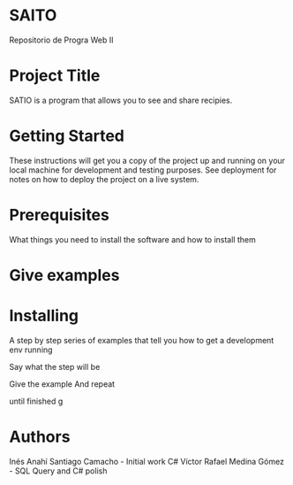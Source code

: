 # SAITO
 Repositorio de Progra Web II

# Project Title
SATIO is a program that allows you to see and share recipies.

# Getting Started
These instructions will get you a copy of the project up and running on your local machine for development and testing purposes. See deployment for notes on how to deploy the project on a live system.

# Prerequisites
What things you need to install the software and how to install them

# Give examples
# Installing
A step by step series of examples that tell you how to get a development env running

Say what the step will be

Give the example
And repeat

until finished
g

# Authors
Inés Anahí Santiago Camacho - Initial work C#
Víctor Rafael Medina Gómez - SQL Query and C# polish
